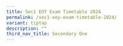 ```yaml
---
title: Sec1 EOY Exam Timetable 2024
permalink: /sec1-eoy-exam-timetable-2024/
variant: tiptap
description: ""
third_nav_title: Secondary One
---
```

